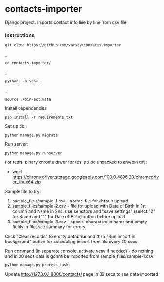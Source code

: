 # contacts-importer
Django project. Imports contact info line by line from csv file

### Instructions


    git clone https://github.com/varsey/contacts-importer

 
_

    cd contacts-importer/
_
   
    python3 -m venv .
 _


    source ./bin/activate

 
Install dependencies

    pip install -r requirements.txt

Set up db:

    python manage.py migrate

Run server:

    python manage.py runserver


For tests: binary chrome driver for test (to be unpacked to env/bin dir):
- wget https://chromedriver.storage.googleapis.com/100.0.4896.20/chromedriver_linux64.zip

Sample file to try:
 1) sample_files/sample-1.csv - normal file for default upload
 2) sample_files/sample-2.csv - file for upload with Date of Birth in 1st column and Name in 2nd.
    use selectors and "save settings" (select "2" for  Name and "1" for Date of Birth) button before upload
 3) sample_files/sample-3.csv - special characters in name and empty fields in file, see summary for errors

Click "Clear records" to empty database and then "Run import in background" button for scheduling import from file every 30 secs

Run command (in separate console, activate venv if needed) - do nothing and in 30 secs data is gonna be imported from sample_files/sample-1.csv

    python manage.py process_tasks


Update http://127.0.0.1:8000/contacts/ page in 30 secs to see data imported